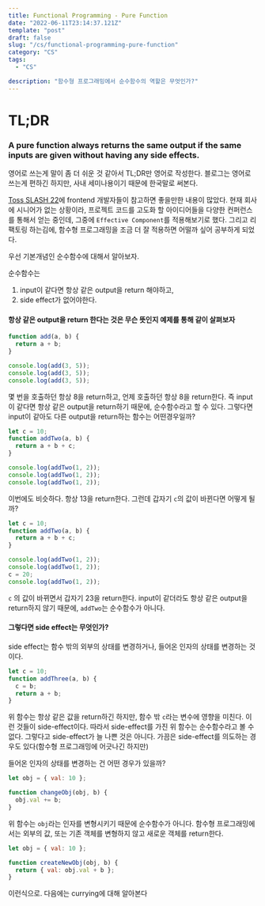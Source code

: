 ```yaml
---
title: Functional Programming - Pure Function
date: "2022-06-11T23:14:37.121Z"
template: "post"
draft: false
slug: "/cs/functional-programming-pure-function"
category: "CS"
tags:
  - "CS"

description: "함수형 프로그래밍에서 순수함수의 역할은 무엇인가?"
---
```


# TL;DR

### A pure function always returns the same output if the same inputs are given without having any side effects.

영어로 쓰는게 말이 좀 더 쉬운 것 같아서 TL;DR만 영어로 작성한다. 블로그는 영어로 쓰는게 편하긴 하지만, 사내 세미나용이기 때문에 한국말로 써본다.

[Toss SLASH 22](https://toss.im/slash-22)에 frontend 개발자들이 참고하면 좋을만한 내용이 많았다. 현재 회사에 시니어가 없는 상황이라, 프로젝트 코드를 고도화 할 아이디어들을 다양한 컨퍼런스를 통해서 얻는 중인데, 그중에 `Effective Component`를 적용해보기로 했다. 그리고 리팩토링 하는김에, 함수형 프로그래밍을 조금 더 잘 적용하면 어떨까 싶어 공부하게 되었다.

우선 기본개념인 순수함수에 대해서 알아보자.

순수함수는

1. input이 같다면 항상 같은 output을 return 해야하고,
2. side effect가 없어야한다.

#### 항상 같은 output을 return 한다는 것은 무슨 뜻인지 예제를 통해 같이 살펴보자

```javascript
function add(a, b) {
  return a + b;
}

console.log(add(3, 5));
console.log(add(3, 5));
console.log(add(3, 5));
```

몇 번을 호출하던 항상 8을 return하고, 언제 호출하던 항상 8을 return한다. 즉 input이 같다면 항상 같은 output을 return하기 때문에, 순수함수라고 할 수 있다. 그렇다면 input이 같아도 다른 output을 return하는 함수는 어떤경우일까?

```javascript
let c = 10;
function addTwo(a, b) {
  return a + b + c;
}

console.log(addTwo(1, 2));
console.log(addTwo(1, 2));
console.log(addTwo(1, 2));
```

이번에도 비슷하다. 항상 13을 return한다. 그런데 갑자기 `c`의 값이 바뀐다면 어떻게 될까?

```javascript
let c = 10;
function addTwo(a, b) {
  return a + b + c;
}

console.log(addTwo(1, 2));
console.log(addTwo(1, 2));
c = 20;
console.log(addTwo(1, 2));
```

`c` 의 값이 바뀌면서 갑자기 23을 return한다. input이 같더라도 항상 같은 output을 return하지 않기 때문에, `addTwo`는 순수함수가 아니다.

#### 그렇다면 side effect는 무엇인가?

side effect는 함수 밖의 외부의 상태를 변경하거나, 들어온 인자의 상태를 변경하는 것이다.

```javascript
let c = 10;
function addThree(a, b) {
  c = b;
  return a + b;
}
```

위 함수는 항상 같은 값을 return하긴 하지만, 함수 밖 `c`라는 변수에 영향을 미친다. 이런 것들이 side-effect이다. 따라서 side-effect를 가진 위 함수는 순수함수라고 볼 수 없다. 그렇다고 side-effect가 늘 나쁜 것은 아니다. 가끔은 side-effect를 의도하는 경우도 있다(함수형 프로그래밍에 어긋나긴 하지만)

들어온 인자의 상태를 변경하는 건 어떤 경우가 있을까?

```javascript
let obj = { val: 10 };

function changeObj(obj, b) {
  obj.val += b;
}
```

위 함수는 `obj`라는 인자를 변형시키기 때문에 순수함수가 아니다. 함수형 프로그래밍에서는 외부의 값, 또는 기존 객체를 변형하지 않고 새로운 객체를 return한다.

```javascript
let obj = { val: 10 };

function createNewObj(obj, b) {
  return { val: obj.val + b };
}
```

이런식으로.
다음에는 currying에 대해 알아본다
